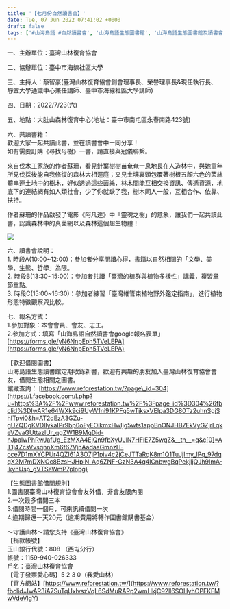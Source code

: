 ```yaml
---
title: '【七月份自然讀書會】'
date: Tue, 07 Jun 2022 07:41:02 +0000
draft: false
tags: ['#山海島語 #自然讀書會', '山海島語生態圖書館', '山海島語生態圖書館及讀書會', '讀書會']
---
```


一、主辦單位：臺灣山林復育協會

二、協辦單位：臺中市海線社區大學

三、主持人：蔡智豪(臺灣山林復育協會創會理事長、榮譽理事長&現任執行長、靜宜大學通識中心兼任講師、臺中市海線社區大學講師)

四、日期：2022/7/23(六)

五、地點：大肚山森林復育中心(地址：臺中市南屯區永春南路423號)

六、共讀書籍：  
歡迎大家一起共讀此書，並在讀書會中一同分享！  
如有需要訂購《尋找母樹》一書，請直接與冠儀聯繫。

來自伐木工家族的作者蘇珊，看見針葉樹樹苗奄奄一息地長在人造林中，與她童年所見伐採後能自我修復的森林大相逕庭；又見土壤裏頭包覆著樹根五顏六色的菌絲體串連土地中的樹木，好似透過這些菌絲，林木間能互相交換資訊、傳遞資源，地底下的連結網有如人類社會，少了你就缺了我，樹木同人一般，互相合作、依靠、扶持。

作者蘇珊的作品啟發了電影《阿凡達》中「靈魂之樹」的意象，讓我們一起共讀此書，認識森林中的真菌網以及森林這個超生物體！

![](https://www.reforestation.tw/wp-content/uploads/2022/06/20220723共讀書籍.jpg)

六、讀書會說明：  
1\. 時段A(10:00~12:00)：參加者分享閱讀心得，書籍以自然相關的「文學、美學、生態、哲學」為限。  
2\. 時段B(13:30~15:00)：參加者共讀「臺灣的植群與植物多樣性」講義，複習章節重點。  
3\. 時段C(15:00~16:30)：參加者練習「臺灣維管束植物野外鑑定指南」，進行植物形態特徵觀察與比較。

七、報名方式：  
1.參加對象：本會會員、會友、志工。  
2.參加方式：填寫「山海島語自然讀書會google報名表單」  
[https://forms.gle/yN6NnpEph5TVeLEPA](https://forms.gle/yN6NnpEph5TVeLEPA)

【歡迎借閱圖書】  
山海島語生態讀書館定期收錄新書，歡迎有興趣的朋友加入臺灣山林復育協會會友，借閱生態相關之圖書。  
館藏查詢： [https://www.reforestation.tw/?page\_id=304](https://l.facebook.com/l.php?u=https%3A%2F%2Fwww.reforestation.tw%2F%3Fpage_id%3D304%26fbclid%3DIwAR1e64WXk9ci9UyW1ni91KPFg5wTjksxVEIpa3DG80Tz2uhnSgjShITpvi0&h=AT2dEzA3GZu-gUZQDgKVDlIykaIPr9bp0oFyEOikmxHwIjg5wts1appBnONJHB7EkVyGZjrLqkeVZvaGUttazlUr_qgZW1B9MgDid-nJpalwPhRwJafUg_EzMXA4EjQn9fbXyUJlN7HFiE7Z5wqZ&__tn__=q&c[0]=AT1j4ZcsVvsqnnXm6f67VjnAadaaGmnzH-cce7D1mXYCPUr4QZI61A3O7jP1piv4c2jCeJTTaRqK8m1Q1TuJjImy_lPq_97dqqX2M7mDXNOc8BzsHJHplN_Aq6ZNF-GzN3A4q4lCnbwgBqPekjIjQJh9ImA-ikynUsp_gVTSeWmP7plnpg)

【生態圖書館借閱規則】  
1.圖書限臺灣山林復育協會會友外借，非會友限內閱  
2.一次最多借閱三本  
3.借閱時間一個月，可來訊續借閱一次  
4.逾期歸還一天20元（逾期費用將轉作圖書館購書基金）

～守護山林～請您支持《臺灣山林復育協會》  
【捐款帳號】  
玉山銀行代號：808 （西屯分行）  
帳號：1159-940-026333  
戶名：臺灣山林復育協會  
【電子發票愛心碼】5 2 3 0（我愛山林）  
【官方網站】[https://www.reforestation.tw/](https://www.reforestation.tw/?fbclid=IwAR3iA7SuTqUxIvszVqL6SdMuRARp2wmHkjC92ll6SOHyhOPFKFMwVdeVlgY)